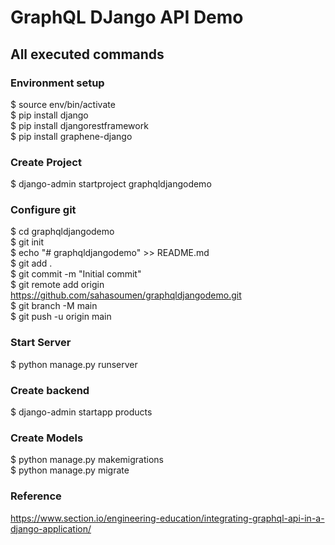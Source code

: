 # GraphQL DJango API Demo

## All executed commands
### Environment setup
$ source env/bin/activate\
$ pip install django\
$ pip install djangorestframework\
$ pip install graphene-django

### Create Project
$ django-admin startproject graphqldjangodemo

### Configure git
$ cd graphqldjangodemo\
$ git init\
$ echo "# graphqldjangodemo" >> README.md\
$ git add .\
$ git commit -m "Initial commit"\
$ git remote add origin https://github.com/sahasoumen/graphqldjangodemo.git \
$ git branch -M main\
$ git push -u origin main

### Start Server
$ python manage.py runserver

### Create backend
$ django-admin startapp products

### Create Models
$ python manage.py makemigrations\
$ python manage.py migrate


### Reference
https://www.section.io/engineering-education/integrating-graphql-api-in-a-django-application/